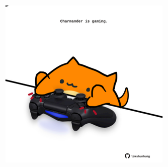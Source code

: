 <!-- built at 11/06/2022, 08:01:00 UTC -->
<p align="center">
  <img width="500" height="500" src="./ReadmeImage.svg">
</p>
